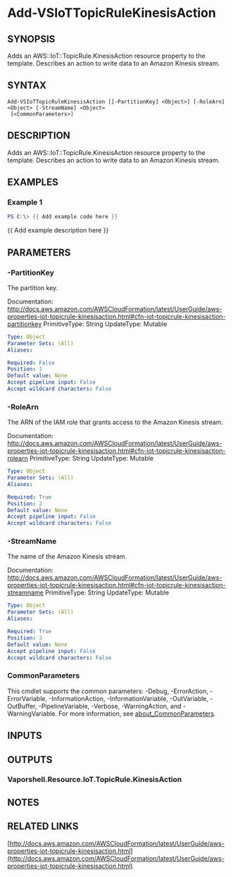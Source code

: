 # Add-VSIoTTopicRuleKinesisAction

## SYNOPSIS
Adds an AWS::IoT::TopicRule.KinesisAction resource property to the template.
Describes an action to write data to an Amazon Kinesis stream.

## SYNTAX

```
Add-VSIoTTopicRuleKinesisAction [[-PartitionKey] <Object>] [-RoleArn] <Object> [-StreamName] <Object>
 [<CommonParameters>]
```

## DESCRIPTION
Adds an AWS::IoT::TopicRule.KinesisAction resource property to the template.
Describes an action to write data to an Amazon Kinesis stream.

## EXAMPLES

### Example 1
```powershell
PS C:\> {{ Add example code here }}
```

{{ Add example description here }}

## PARAMETERS

### -PartitionKey
The partition key.

Documentation: http://docs.aws.amazon.com/AWSCloudFormation/latest/UserGuide/aws-properties-iot-topicrule-kinesisaction.html#cfn-iot-topicrule-kinesisaction-partitionkey
PrimitiveType: String
UpdateType: Mutable

```yaml
Type: Object
Parameter Sets: (All)
Aliases:

Required: False
Position: 1
Default value: None
Accept pipeline input: False
Accept wildcard characters: False
```

### -RoleArn
The ARN of the IAM role that grants access to the Amazon Kinesis stream.

Documentation: http://docs.aws.amazon.com/AWSCloudFormation/latest/UserGuide/aws-properties-iot-topicrule-kinesisaction.html#cfn-iot-topicrule-kinesisaction-rolearn
PrimitiveType: String
UpdateType: Mutable

```yaml
Type: Object
Parameter Sets: (All)
Aliases:

Required: True
Position: 2
Default value: None
Accept pipeline input: False
Accept wildcard characters: False
```

### -StreamName
The name of the Amazon Kinesis stream.

Documentation: http://docs.aws.amazon.com/AWSCloudFormation/latest/UserGuide/aws-properties-iot-topicrule-kinesisaction.html#cfn-iot-topicrule-kinesisaction-streamname
PrimitiveType: String
UpdateType: Mutable

```yaml
Type: Object
Parameter Sets: (All)
Aliases:

Required: True
Position: 3
Default value: None
Accept pipeline input: False
Accept wildcard characters: False
```

### CommonParameters
This cmdlet supports the common parameters: -Debug, -ErrorAction, -ErrorVariable, -InformationAction, -InformationVariable, -OutVariable, -OutBuffer, -PipelineVariable, -Verbose, -WarningAction, and -WarningVariable. For more information, see [about_CommonParameters](http://go.microsoft.com/fwlink/?LinkID=113216).

## INPUTS

## OUTPUTS

### Vaporshell.Resource.IoT.TopicRule.KinesisAction
## NOTES

## RELATED LINKS

[http://docs.aws.amazon.com/AWSCloudFormation/latest/UserGuide/aws-properties-iot-topicrule-kinesisaction.html](http://docs.aws.amazon.com/AWSCloudFormation/latest/UserGuide/aws-properties-iot-topicrule-kinesisaction.html)

